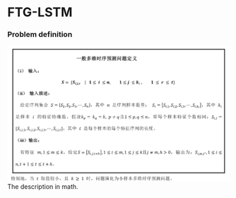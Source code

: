 # FTG-LSTM
### Problem definition
![Problem definition](https://github.com/BGMLoveWCJ/FTG-LSTM/blob/main/Introduction/Definition.png)
The description in math.

